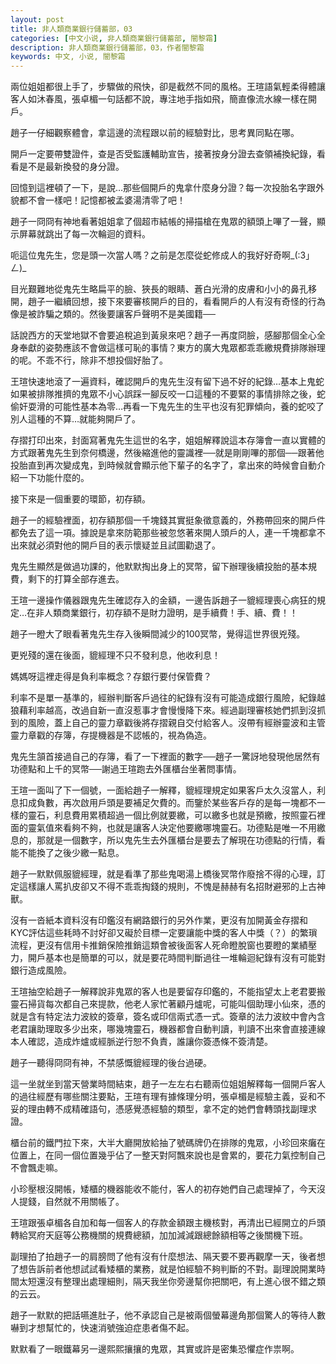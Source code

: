 ```yaml
---
layout: post
title: 非人類商業銀行儲蓄部，03
categories: [中文小说, 非人類商業銀行儲蓄部, 闇黎霜]
description: 非人類商業銀行儲蓄部，03，作者闇黎霜
keywords: 中文, 小说, 闇黎霜
---
```


兩位姐姐都很上手了，步驟做的飛快，卻是截然不同的風格。王瑄語氣輕柔得體讓客人如沐春風，張卓楣一句話都不說，專注地手指如飛，簡直像流水線一樣在開戶。

趙子一仔細觀察體會，拿這邊的流程跟以前的經驗對比，思考異同點在哪。

開戶一定要帶雙證件，查是否受監護輔助宣告，接著按身分證去查領補換紀錄，看看是不是最新換發的身分證。

回憶到這裡頓了一下，是說…那些個開戶的鬼拿什麼身分證？每一次投胎名字跟外貌都不會一樣吧！記憶都被孟婆湯清零了吧！

趙子一冏冏有神地看著姐姐拿了個超市結帳的掃描槍在鬼眾的額頭上嗶了一聲，顯示屏幕就跳出了每一次輪迴的資料。

呃這位鬼先生，您是頭一次當人嗎？之前是怎麼從蛇修成人的我好好奇啊_(:3」ㄥ)_

目光艱難地從鬼先生略扁平的臉、狹長的眼睛、蒼白光滑的皮膚和小小的鼻孔移開，趙子一繼續回想，接下來要審核開戶的目的，看看開戶的人有沒有奇怪的行為像是被詐騙之類的。然後要讓客戶聲明不是美國籍──

話說西方的天堂地獄不會要追稅追到黃泉來吧？趙子一再度冏臉，感腳那個全心全身奉獻的姿勢應該不會做這樣可恥的事情？東方的廣大鬼眾都乖乖繳規費排隊辦理的呢。不乖不行，除非不想投個好胎了。

王瑄快速地滾了一遍資料，確認開戶的鬼先生沒有留下過不好的紀錄…基本上鬼蛇如果被排隊推擠的鬼眾不小心誤踩一腳反咬一口這種的不要緊的事情排除之後，蛇偷奸耍滑的可能性基本為零…再看一下鬼先生的生平也沒有犯罪傾向，養的蛇咬了別人這種的不算…就能夠開戶了。

存摺打印出來，封面寫著鬼先生這世的名字，姐姐解釋說這本存簿會一直以實體的方式跟著鬼先生到奈何橋邊，然後縮進他的靈識裡──就是剛剛嗶的那個──跟著他投胎直到再次變成鬼，到時候就會顯示他下輩子的名字了，拿出來的時候會自動介紹一下功能什麼的。

接下來是一個重要的環節，初存額。

趙子一的經驗裡面，初存額那個一千塊錢其實挺象徵意義的，外務帶回來的開戶件都免去了這一項。據說是拿來防範那些被忽悠著來開人頭戶的人，連一千塊都拿不出來就必須對他的開戶目的表示懷疑並且試圖勸退了。

鬼先生顯然是做過功課的，他默默掏出身上的冥幣，留下辦理後續投胎的基本規費，剩下的打算全部存進去。

王瑄一邊操作儀器跟鬼先生確認存入的金額，一邊告訴趙子一貔經理喪心病狂的規定…在非人類商業銀行，初存額不是財力證明，是手續費！手、續、費！！

趙子一瞪大了眼看著鬼先生存入後瞬間減少的100冥幣，覺得這世界很兇殘。

更兇殘的還在後面，貔經理不只不發利息，他收利息！

媽媽呀這裡走得是負利率概念？存銀行要付保管費？

利率不是單一基準的，經辦判斷客戶過往的紀錄有沒有可能造成銀行風險，紀錄越狼藉利率越高，改過自新一直沒惹事才會慢慢降下來。經過副理審核她們抓到沒抓到的風險，蓋上自己的靈力章戳後將存摺親自交付給客人。沒帶有經辦靈波和主管靈力章戳的存簿，存提機器是不認帳的，視為偽造。

鬼先生頷首接過自己的存簿，看了一下裡面的數字──趙子一驚訝地發現他居然有功德點和上千的冥幣──謝過王瑄跑去外匯櫃台坐著問事情。

王瑄一面叫了下一個號，一面給趙子一解釋，貔經理規定如果客戶太久沒當人，利息扣成負數，再次啟用戶頭是要補足欠費的。而鑒於某些客戶存的是每一塊都不一樣的靈石，利息費用累積超過一個比例就要繳，可以繳多也就是預繳，按照靈石裡面的靈氣值來看夠不夠，也就是讓客人決定他要繳哪塊靈石。功德點是唯一不用繳息的，那就是一個數字，所以鬼先生去外匯櫃台是要去了解現在功德點的行情，看能不能換了之後少繳一點息。

趙子一默默佩服貔經理，就是看準了那些鬼喝湯上橋後冥幣作廢捨不得的心理，訂定這樣讓人罵扒皮卻又不得不乖乖掏錢的規則，不愧是赫赫有名招財避邪的上古神獸。

沒有一沓紙本資料沒有印鑑沒有網路銀行的另外作業，更沒有加開黃金存摺和KYC評估這些耗時不討好卻又礙於目標一定要讓能中獎的客人中獎（？）的繁瑣流程，更沒有信用卡推銷保險推銷這類會被後面客人死命瞪脫窗也要瞪的業績壓力，開戶基本也是簡單的可以，就是要花時間判斷過往一堆輪迴紀錄有沒有可能對銀行造成風險。

王瑄抽空給趙子一解釋說非鬼眾的客人也是要留存印鑑的，不能指望太上老君要搬靈石掃貨每次都自己來提款，他老人家忙著顧丹爐呢，可能叫個助理小仙來，憑的就是含有特定法力波紋的簽章，簽名或印信兩式憑一式。簽章的法力波紋中會內含老君讓助理取多少出來，哪幾塊靈石，機器都會自動判讀，判讀不出來會直接連線本人確認，造成炸爐或經脈逆行恕不負責，誰讓你簽憑條不簽清楚。

趙子一聽得冏冏有神，不禁感慨貔經理的後台過硬。

這一坐就坐到當天營業時間結束，趙子一左左右右聽兩位姐姐解釋每一個開戶客人的過往經歷有哪些關注要點，王瑄有理有據條理分明，張卓楣是經驗主義，妥和不妥的理由轉不成精確語句，憑感覺憑經驗的類型，拿不定的她們會轉頭找副理求證。

櫃台前的鐵門拉下來，大半大廳開放給抽了號碼牌仍在排隊的鬼眾，小珍回來癱在位置上，在同一個位置幾乎佔了一整天對阿飄來說也是會累的，要花力氣控制自己不會飄走嘛。

小珍壓根沒開帳，矮櫃的機器能收不能付，客人的初存她們自己處理掉了，今天沒人提錢，自然就不用關帳了。

王瑄跟張卓楣各自加和每一個客人的存款金額跟主機核對，再清出已經開立的戶頭轉給冥府天庭等公務機關的規費總額，加加減減跟總餘額相等之後關機下班。

副理拍了拍趙子一的肩膀問了他有沒有什麼想法、隔天要不要再觀摩一天，後者想了想告訴前者他想試試看矮櫃的業務，就是怕經驗不夠判斷的不對。副理說開業時間太短還沒有整理出處理細則，隔天我坐你旁邊幫你把關吧，有上進心很不錯之類的云云。

趙子一默默的把話嚥進肚子，他不承認自己是被兩個螢幕邊角那個驚人的等待人數嚇到才想幫忙的，快速消號強迫症患者傷不起。

默默看了一眼鐵幕另一邊熙熙攘攘的鬼眾，其實或許是密集恐懼症作祟啊。


